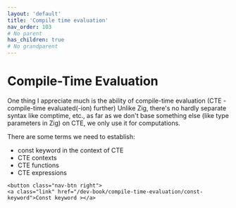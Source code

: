 ```yaml
---
layout: 'default'
title: 'Compile time evaluation'
nav_order: 103
# No parent
has_children: true
# No grandparent
---
```


# Compile-Time Evaluation

One thing I appreciate much is the ability of compile-time evaluation (CTE - compile-time evaluated(-ion) further)
Unlike Zig, there's no hardly separate syntax like <span class="inline-code highlight-jc hljs">comptime</span>, etc., as far as we don't base something else (like type
parameters in Zig) on CTE, we only use it for computations.

There are some terms we need to establish:

* <span class="inline-code highlight-jc hljs"><span class="hljs-keyword">const</span></span> keyword in the context of CTE
* CTE contexts
* CTE functions
* CTE expressions
<div class="nav-btn-block">
    
    <button class="nav-btn right">
    <a class="link" href="/dev-book/compile-time-evaluation/const-keyword">Const keyword ></a>
</button>

</div>
